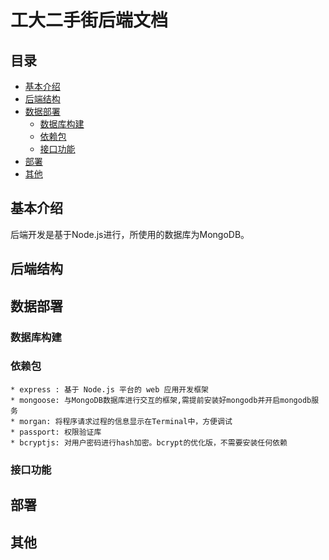 # 工大二手街后端文档

## 目录  
* [基本介绍](#基本介绍)  
* [后端结构](#后端结构)  
* [数据部署](#数据部署)
  * [数据库构建](#数据库构建)
  * [依赖包](#依赖包)	
  * [接口功能](#接口功能)    
* [部署](#部署)  
* [其他](#其他)  

<a name="基本介绍"></a>
## 基本介绍

后端开发是基于Node.js进行，所使用的数据库为MongoDB。

<a name="后端结构"></a>
## 后端结构



<a name="数据部署"></a>
## 数据部署

<a name="数据库构建"></a>
### 数据库构建

<a name="依赖包"></a>
### 依赖包
	* express : 基于 Node.js 平台的 web 应用开发框架
    * mongoose: 与MongoDB数据库进行交互的框架,需提前安装好mongodb并开启mongodb服务
    * morgan: 将程序请求过程的信息显示在Terminal中，方便调试
    * passport: 权限验证库
    * bcryptjs: 对用户密码进行hash加密。bcrypt的优化版，不需要安装任何依赖


<a name="接口功能"></a>
### 接口功能

<a name="部署"></a>
## 部署

<a name="其他"></a>
## 其他